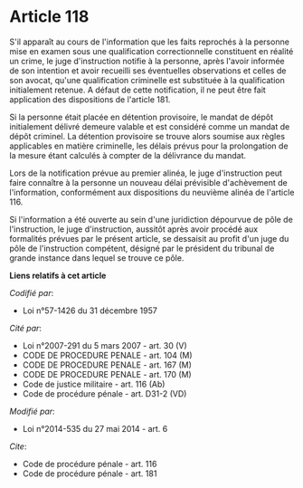 # Article 118

S'il apparaît au cours de l'information que les faits reprochés à la personne mise en examen sous une qualification
correctionnelle constituent en réalité un crime, le juge d'instruction notifie à la personne, après l'avoir informée de son
intention et avoir recueilli ses éventuelles observations et celles de son avocat, qu'une qualification criminelle est
substituée à la qualification initialement retenue. A défaut de cette notification, il ne peut être fait application des
dispositions de l'article 181. 

Si la personne était placée en détention provisoire, le mandat de dépôt initialement délivré demeure valable et est considéré
comme un mandat de dépôt criminel. La détention provisoire se trouve alors soumise aux règles applicables en matière
criminelle, les délais prévus pour la prolongation de la mesure étant calculés à compter de la délivrance du mandat. 

Lors de la notification prévue au premier alinéa, le juge d'instruction peut faire connaître à la personne un nouveau délai
prévisible d'achèvement de l'information, conformément aux dispositions du neuvième alinéa de l'article 116.

Si l'information a été ouverte au sein d'une juridiction dépourvue de pôle de l'instruction, le juge d'instruction, aussitôt
après avoir procédé aux formalités prévues par le présent article, se dessaisit au profit d'un juge du pôle de l'instruction
compétent, désigné par le président du tribunal de grande instance dans lequel se trouve ce pôle.

**Liens relatifs à cet article**

_Codifié par_:

  - Loi n°57-1426 du 31 décembre 1957

_Cité par_:

  - Loi n°2007-291 du 5 mars 2007 - art. 30 (V)
  - CODE DE PROCEDURE PENALE - art. 104 (M)
  - CODE DE PROCEDURE PENALE - art. 167 (M)
  - CODE DE PROCEDURE PENALE - art. 170 (M)
  - Code de justice militaire - art. 116 (Ab)
  - Code de procédure pénale - art. D31-2 (VD)

_Modifié par_:

  - Loi n°2014-535 du 27 mai 2014 - art. 6

_Cite_:

  - Code de procédure pénale - art. 116
  - Code de procédure pénale - art. 181
